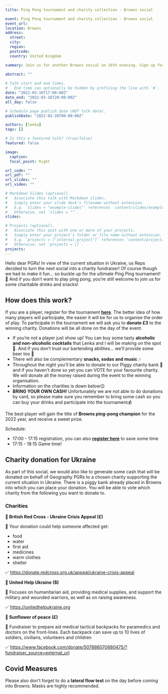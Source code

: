 ```yaml
---
title: Ping Pong tournament and charity collection - Browns social

event: Ping Pong tournament and charity collection - Browns social
event_url: 
location: Browns
address:
  street: 
  city: 
  region: 
  postcode: 
  country: United Kingdom

summary: Join us for another Browns social on 16th evening. Sign up for ping pong tournament and help raise money for Ukraine charity.
 
abstract: ""

# Talk start and end times.
#   End time can optionally be hidden by prefixing the line with `#`.
date: "2022-03-16T17:00:00Z"
date_end: "2022-03-16T20:00:00Z"
all_day: false

# Schedule page publish date (NOT talk date).
publishDate: "2022-02-26T00:00:00Z"

authors: [lenka]
tags: []

# Is this a featured talk? (true/false)
featured: false

image:
  caption: 
  focal_point: Right

url_code: ""
url_pdf: ""
url_slides: ""
url_video: ""

# Markdown Slides (optional).
#   Associate this talk with Markdown slides.
#   Simply enter your slide deck's filename without extension.
#   E.g. `slides = "example-slides"` references `content/slides/example-slides.md`.
#   Otherwise, set `slides = ""`.
slides:

# Projects (optional).
#   Associate this post with one or more of your projects.
#   Simply enter your project's folder or file name without extension.
#   E.g. `projects = ["internal-project"]` references `content/project/deep-learning/index.md`.
#   Otherwise, set `projects = []`.
projects:
---
```


Hello dear PGRs! In view of the current situation in Ukraine, us Reps decided to turn the next social into a charity fundraiser! Of course though we had to make it fun… so buckle up for the ultimate Ping Ping tournament! 🏓 And if you don’t want to play ping pong, you’re still welcome to join us for some charitable drinks and snacks! 

## How does this work?

If you are a player, register for the tournament [**here**](https://forms.gle/KcfhTXCu711kMAus7). The better idea of how many players will participate, the easier it will be for us to organise the order of play. To participate in the tournament we will ask you to **donate £3** to the winning charity. Donations will be all done on the day of the event.

* If you’re not a player just show up! You can buy some tasty **alcoholic and non-alcoholic cocktails** that Lenka and I will be making on the spot🍹. And if you don’t trust our bartending abilities… we’ll provide some beer too 🍻 
* There will also be complementary **snacks, sodas and music** 🎶 
* Throughout the night you’ll be able to donate to our Piggy charity bank 🐷 and if you haven’t done so yet you can VOTE for your favourite charity. We will donate all the money raised during the event to the winning organisation. 
* Information on the charities is down below😉
* **BRING YOUR OWN CASH!** Unfortunately we are not able to do donations by card, so please make sure you remember to bring some cash so you can buy your drinks and participate into the tournament💰 

The best player will gain the title of **Browns ping-pong champion** for the 2022 year, and receive a sweet prize.

Schedule:

* 17:00 - 17:15 registration, you can also [**register here**](https://forms.gle/KcfhTXCu711kMAus7) to save some time
* 17:15 - 18:15 Game time!


## Charity donation for Ukraine

As part of this social, we would also like to generate some cash that will be donated on behalf of Geography PGRs to a chosen charity supporting the current situation in Ukraine. There is a piggy bank already placed in Browns into which you can place your donation. 
You will be able to vote which charity from the following you want to donate to.

### Charities

**🏥 British Red Cross - Ukraine Crisis Appeal (£)**

🐷 Your donation could help someone affected get:
* food
* water
* first aid
* medicines
* warm clothes
* shelter

✅ https://donate.redcross.org.uk/appeal/ukraine-crisis-appeal

**🤝 United Help Ukraine ($)**

🐷 Focuses on humanitarian aid, providing medical supplies, and support the military and wounded warriors, as well as on raising awareness. 

✅ https://unitedhelpukraine.org

**🌻 Sunflower of peace (£)**

🐷 Fundraiser to prepare aid medical tactical backpacks for paramedics and doctors on the front-lines. Each backpack can save up to 10 lives of soldiers, civilians, volunteers and children

✅ https://www.facebook.com/donate/507886070680475/?fundraiser_source=external_url


## Covid Measures
Please also don't forget to do a **lateral flow test** on the day before coming into Browns. Masks are highly recommended.
